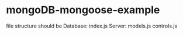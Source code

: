 # mongoDB-mongoose-example

file structure should be 
Database:
  index.js
Server:
  models.js
  controls.js
